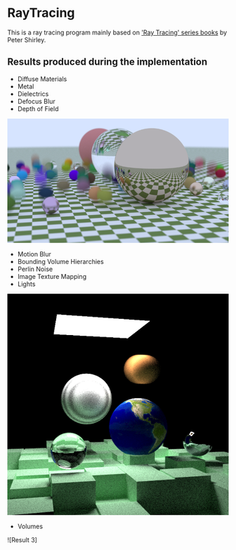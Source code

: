 # RayTracing

This is a ray tracing program mainly based on ['Ray Tracing' series books](https://raytracing.github.io/) by Peter Shirley.

## Results produced during the implementation

+ Diffuse Materials
+ Metal
+ Dielectrics
+ Defocus Blur
+ Depth of Field

![Result 1](https://github.com/Hebella/RayTracing/blob/main/Results/Result%201.png)

+ Motion Blur
+ Bounding Volume Hierarchies
+ Perlin Noise
+ Image Texture Mapping
+ Lights

![Result 2](https://github.com/Hebella/RayTracing/blob/main/Results/Result%202.png)

+ Volumes

![Result 3]

